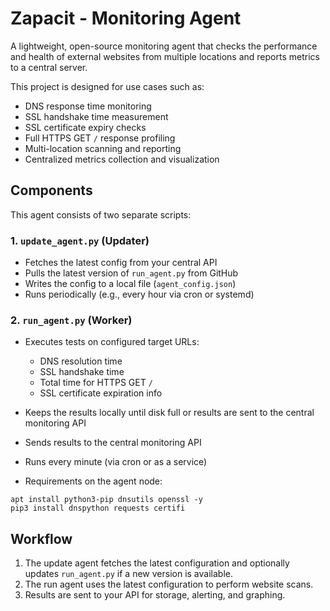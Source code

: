 # Zapacit - Monitoring Agent

A lightweight, open-source monitoring agent that checks the performance and health of external websites from multiple locations and reports metrics to a central server.

This project is designed for use cases such as:
- DNS response time monitoring
- SSL handshake time measurement
- SSL certificate expiry checks
- Full HTTPS GET `/` response profiling
- Multi-location scanning and reporting
- Centralized metrics collection and visualization

## Components

This agent consists of two separate scripts:

### 1. `update_agent.py` (Updater)
- Fetches the latest config from your central API
- Pulls the latest version of `run_agent.py` from GitHub
- Writes the config to a local file (`agent_config.json`)
- Runs periodically (e.g., every hour via cron or systemd)

### 2. `run_agent.py` (Worker)
- Executes tests on configured target URLs:
  - DNS resolution time
  - SSL handshake time
  - Total time for HTTPS GET `/`
  - SSL certificate expiration info
- Keeps the results locally until disk full or results are sent to the central monitoring API
- Sends results to the central monitoring API
- Runs every minute (via cron or as a service)

- Requirements on the agent node:
```
apt install python3-pip dnsutils openssl -y
pip3 install dnspython requests certifi
```

## Workflow

1. The update agent fetches the latest configuration and optionally updates `run_agent.py` if a new version is available.
2. The run agent uses the latest configuration to perform website scans.
3. Results are sent to your API for storage, alerting, and graphing.

